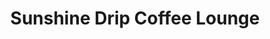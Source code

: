 ---
title: "Sunshine Drip Coffee Lounge"
url: /coupeville/sunshine-drip-coffee-lounge/
shop: coffee
---